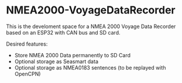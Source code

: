 # NMEA2000-VoyageDataRecorder

This is the develoment space for a NMEA 2000 Voyage Data Recorder based on an ESP32 with CAN bus and SD card.

Desired features:

- Store NMEA 2000 Data permanently to SD Card
- Optional storage as Seasmart data
- Optional storage as NMEA0183 sentences (to be replayed with OpenCPN)
